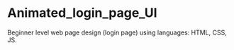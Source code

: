# Animated_login_page_UI
Beginner level web page design (login page) using languages: HTML, CSS, JS.
